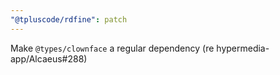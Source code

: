 ```yaml
---
"@tpluscode/rdfine": patch
---
```


Make `@types/clownface` a regular dependency (re hypermedia-app/Alcaeus#288)
